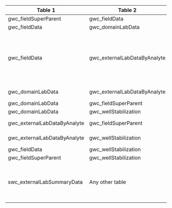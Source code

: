 |Table 1|Table 2|Join by field(s)|
|------------------------|------------------------|-------------------------------|
gwc_fieldSuperParent|gwc_fieldData|parentSampleID
gwc_fieldData|gwc_domainLabData|parentSampleID
gwc_fieldData|gwc_externalLabDataByAnalyte|Not fully automatable: sampleID in gwc\_externalLabDataByAnalyte corresponds to filtSampleID, filtNutSampleID, rawSampleID, rawNutSampleID, pcnSampleID, and dicSampleID in gwc\_fieldData
gwc_domainLabData|gwc_externalLabDataByAnalyte|Requires intermediate table: join via gwc_fieldData table
gwc_domainLabData|gwc_fieldSuperParent|parentSampleID
gwc_domainLabData|gwc_wellStabilization|parentSampleID
gwc_externalLabDataByAnalyte|gwc_fieldSuperParent|Requires intermediate table: join via gwc_fieldData table
gwc_externalLabDataByAnalyte|gwc_wellStabilization|Join not recommended: data resolutions are very different. 
gwc_fieldData|gwc_wellStabilization|parentSampleID
gwc_fieldSuperParent|gwc_wellStabilization|parentSampleID
swc_externalLabSummaryData|Any other table|Join not recommended. Relevant quality control data can be connected to analytes by overlap of analysisDate with labSpecific start and end dates.
